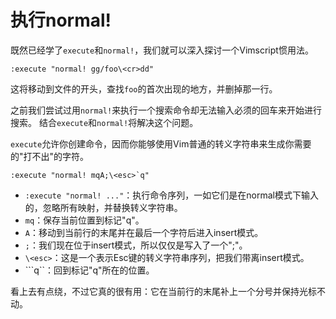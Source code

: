 
执行normal!
===============

既然已经学了`execute`和`normal!`，我们就可以深入探讨一个Vimscript惯用法。

    :execute "normal! gg/foo\<cr>dd"

这将移动到文件的开头，查找`foo`的首次出现的地方，并删掉那一行。

之前我们尝试过用`normal!`来执行一个搜索命令却无法输入必须的回车来开始进行搜索。
结合`execute`和`normal!`将解决这个问题。

`execute`允许你创建命令，因而你能够使用Vim普通的转义字符串来生成你需要的"打不出"的字符。

    :execute "normal! mqA;\<esc>`q"

* `:execute "normal! ..."`：执行命令序列，一如它们是在normal模式下输入的，忽略所有映射，并替换转义字符串。
* `mq`：保存当前位置到标记"q"。
* `A`：移动到当前行的末尾并在最后一个字符后进入insert模式。
* `;`：我们现在位于insert模式，所以仅仅是写入了一个";"。
* `\<esc>`：这是一个表示Esc键的转义字符串序列，把我们带离insert模式。
* ```q``：回到标记"q"所在的位置。

看上去有点绕，不过它真的很有用：它在当前行的末尾补上一个分号并保持光标不动。

